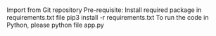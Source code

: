 # 
Import from Git repository
Pre-requisite: Install required package in requirements.txt file
pip3 install -r requirements.txt
To run the code in Python, please python file app.py
